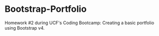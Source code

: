 # Bootstrap-Portfolio
Homework #2 during UCF's Coding Bootcamp: Creating a basic portfolio using Bootstrap v4.
